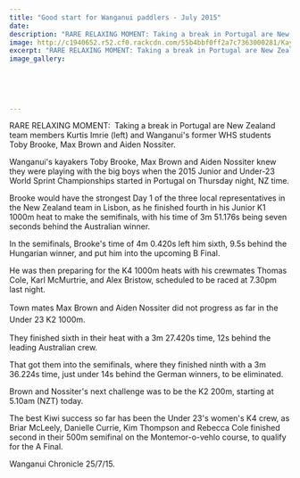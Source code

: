 ```yaml
---
title: "Good start for Wanganui paddlers - July 2015"
date: 
description: "RARE RELAXING MOMENT: Taking a break in Portugal are New Zealand team members Kurtis Imrie (left) and Wanganui's former WHS students Toby Brooke, Max Brown and Aiden Nossiter, Chronicle 25/7/15..."
image: http://c1940652.r52.cf0.rackcdn.com/55b4bbf0ff2a7c7363000281/Kayakers-to-Portugal.Brooke.Brown.Nossiter.25.7.gif
excerpt: "RARE RELAXING MOMENT: Taking a break in Portugal are New Zealand team members Kurtis Imrie (left) and Wanganui's former WHS students Toby Brooke, Max Brown and Aiden Nossiter."
image_gallery:
    
    
    
    
    
---
```


<p>RARE RELAXING MOMENT: &nbsp;Taking a break in Portugal are New Zealand team members Kurtis Imrie (left) and Wanganui's former WHS students Toby Brooke, Max Brown and Aiden Nossiter.</p>
<p>Wanganui's kayakers Toby Brooke, Max Brown and Aiden Nossiter knew they were playing with the big boys when the 2015 Junior and Under-23 World Sprint Championships started in Portugal on Thursday night, NZ time.</p>
<p>Brooke would have the strongest Day 1 of the three local representatives in the New Zealand team in Lisbon, as he finished fourth in his Junior K1 1000m heat to make the semifinals, with his time of 3m 51.176s being seven seconds behind the Australian winner.</p>
<p>In the semifinals, Brooke's time of 4m 0.420s left him sixth, 9.5s behind the Hungarian winner, and put him into the upcoming B Final.</p>
<p>He was then preparing for the K4 1000m heats with his crewmates Thomas Cole, Karl McMurtrie, and Alex Bristow, scheduled to be raced at 7.30pm last night.</p>
<p><span style="line-height: 1.5;">Town mates Max Brown and Aiden Nossiter did not progress as far in the Under 23 K2 1000m.</span></p>
<p>They finished sixth in their heat with a 3m 27.420s time, 12s behind the leading Australian crew.</p>
<p>That got them into the semifinals, where they finished ninth with a 3m 36.224s time, just under 14s behind the German winners, to be eliminated.</p>
<p>Brown and Nossiter's next challenge was to be the K2 200m, starting at 5.10am (NZT) today.</p>
<p>The best Kiwi success so far has been the Under 23's women's K4 crew, as Briar McLeely, Danielle Currie, Kim Thompson and Rebecca Cole finished second in their 500m semifinal on the Montemor-o-vehlo course, to qualify for the A Final.</p>
<p>Wanganui Chronicle 25/7/15.</p>


